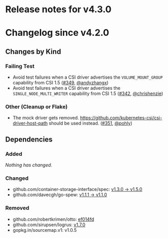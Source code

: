 # Release notes for v4.3.0

# Changelog since v4.2.0

## Changes by Kind

### Failing Test
 - Avoid test failures when a CSI driver advertises the `VOLUME_MOUNT_GROUP` capability from CSI 1.5 ([#349](https://github.com/kubernetes-csi/csi-test/pull/349), [@andyzhangx](https://github.com/andyzhangx))
 - Avoid test failures when a CSI driver advertises the `SINGLE_NODE_MULTI_WRITER` capability from CSI 1.5 ([#342](https://github.com/kubernetes-csi/csi-test/pull/342), [@chrishenzie](https://github.com/chrishenzie))

### Other (Cleanup or Flake)
 - The mock driver gets removed. https://github.com/kubernetes-csi/csi-driver-host-path should be used instead. ([#351](https://github.com/kubernetes-csi/csi-test/pull/351), [@pohly](https://github.com/pohly))

## Dependencies

### Added
_Nothing has changed._

### Changed
- github.com/container-storage-interface/spec: [v1.3.0 → v1.5.0](https://github.com/container-storage-interface/spec/compare/v1.3.0...v1.5.0)
- github.com/davecgh/go-spew: [v1.1.1 → v1.1.0](https://github.com/davecgh/go-spew/compare/v1.1.1...v1.1.0)

### Removed
- github.com/robertkrimen/otto: [ef014fd](https://github.com/robertkrimen/otto/tree/ef014fd)
- github.com/sirupsen/logrus: [v1.7.0](https://github.com/sirupsen/logrus/tree/v1.7.0)
- gopkg.in/sourcemap.v1: v1.0.5
